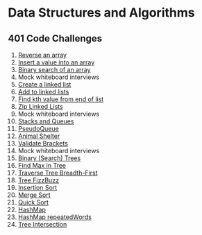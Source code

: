 # Data Structures and Algorithms

## 401 Code Challenges

1. [Reverse an array](/java/array-reverse/README.md)
2. [Insert a value into an array](/java/array-insert-shift/README.md)
3. [Binary search of an array](/java/array-binary-search/README.md)
4. Mock whiteboard interviews
5. [Create a linked list](/java/datastructures/README.md)
6. [Add to linked lists](/java/datastructures/README.md)
7. [Find kth value from end of list](/java/datastructures/README.md)
8. [Zip Linked Lists](/java/datastructures/README.md)
9. Mock whiteboard interviews
10. [Stacks and Queues](/java/datastructures/README.md)
11. [PseudoQueue](/java/datastructures/README.md)
12. [Animal Shelter](/java/datastructures/README.md)
13. [Validate Brackets](/java/datastructures/README.md)
14. Mock whiteboard interviews
15. [Binary (Search) Trees](/java/datastructures/README.md)
16. [Find Max in Tree](/java/datastructures/README.md)
17. [Traverse Tree Breadth-First](/java/datastructures/README.md)
18. [Tree FizzBuzz](/java/datastructures/README.md)
19. [Insertion Sort](/java/datastructures/lib/src/main/java/datastructures/sorting/insertion/README.MD)
20. [Merge Sort](/java/datastructures/lib/src/main/java/datastructures/sorting/merge/README.md)
21. [Quick Sort](/java/datastructures/lib/src/main/java/datastructures/sorting/quick/README.md)
22. [HashMap](/java/datastructures/README.md)
23. [HashMap repeatedWords](/java/datastructures/README.md)
24. [Tree Intersection](/java/datastructures/README.md)
